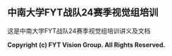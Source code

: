 ## 中南大学FYT战队24赛季视觉组培训

这是中南大学FYT战队24赛季视觉组培训讲义及文档

**Copyright (c) FYT Vision Group. All Rights Reserved.**